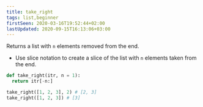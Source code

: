 ```yaml
---
title: take_right
tags: list,beginner
firstSeen: 2020-03-16T19:52:44+02:00
lastUpdated: 2020-09-15T16:13:06+03:00
---
```


Returns a list with `n` elements removed from the end.

- Use slice notation to create a slice of the list with `n` elements taken from the end.

```py
def take_right(itr, n = 1):
  return itr[-n:]
```

```py
take_right([1, 2, 3], 2) # [2, 3]
take_right([1, 2, 3]) # [3]
```
